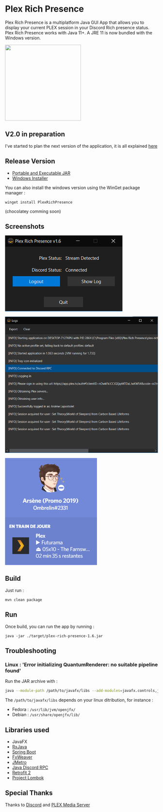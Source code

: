 # Plex Rich Presence

Plex Rich Presence is a multiplatform Java GUI App that allows you to display your current PLEX session in your Discord Rich presence status.
Plex Rich Presence works with Java 11+. A JRE 11 is now bundled with the Windows version.

<img src="https://github.com/Ombrelin/plex-rich-presence/blob/master/src/main/resources/images/icon.png?raw=true" width="250" height="250">

## V2.0 in preparation

I've started to plan the next version of the application, it is all explained [here](https://github.com/Ombrelin/plex-rich-presence/discussions/66)

## Release Version

- [Portable and Executable JAR](https://github.com/Ombrelin/plex-rich-presence/releases/latest/download/plex-rich-presence.jar)
- [Windows Installer](https://github.com/Ombrelin/plex-rich-presence/releases/latest/download/plex-rich-presence-setup.exe)

You can also install the windows version using the WinGet package manager : 

```
winget install PlexRichPresence
```

(chocolatey comming soon)

## Screenshots

![screenshots](screenshots/ui-main.png)


![screenshots](screenshots/ui-logs.png)

![screenshots](screenshots/discord-presence.png)

## Build

Just run :

```
mvn clean package
```

## Run 

Once build, you can run the app by running :

```
java -jar ./target/plex-rich-presence-1.6.jar
```

## Troubleshooting

### Linux : 'Error initializing QuantumRenderer: no suitable pipeline found'

Run the JAR archive with : 

```bash
java --module-path /path/to/javafx/libs --add-modules=javafx.controls,javafx.fxml -jar plex-rich-presence.jar
```
The `/path/to/javafx/libs` depends on your linux ditribution, for instance : 

- Fedora : `/usr/lib/jvm/openjfx/`
- Debian : `/usr/share/openjfx/lib/`

## Libraries used

- JavaFX
- [RxJava](https://github.com/ReactiveX/RxJava)  
- [Spring Boot](https://github.com/spring-projects/spring-boot)
- [FxWeaver](https://github.com/rgielen/javafx-weaver)
- [JMetro](https://github.com/JFXtras/jfxtras-styles)
- [Java Discord RPC](https://github.com/MinnDevelopment/java-discord-rpc)
- [Retrofit 2](https://github.com/square/retrofit)
- [Project Lombok](https://github.com/rzwitserloot/lombok)

## Special Thanks

Thanks to [Discord](https://discord.com/) and [PLEX Media Server](https://plex.tv)
